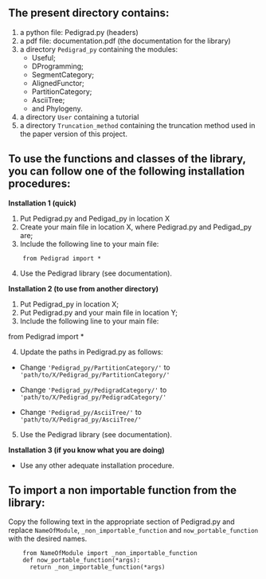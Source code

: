 ## The present directory contains:

1. a python file: Pedigrad.py (headers)
2. a pdf file: documentation.pdf (the documentation for the library)
3. a directory ```Pedigrad_py``` containing the modules: 
   * Useful;
   * DProgramming;
   * SegmentCategory;
   * AlignedFunctor;
   * PartitionCategory;
   * AsciiTree;
   * and Phylogeny.
4. a directory ```User``` containing a tutorial
5. a directory ```Truncation_method``` containing the truncation method used in the paper version of this project.

## To use the functions and classes of the library, you can follow one of the following installation procedures:

**Installation 1 (quick)**

1. Put Pedigrad.py and Pedigad_py in location X
2. Create your main file in location X, where Pedigrad.py and Pedigad_py are;
3. Include the following line to your main file:
```
    from Pedigrad import *
```
4. Use the Pedigrad library (see documentation). 


**Installation 2 (to use from another directory)**

1. Put Pedigrad_py in location X;
2. Put Pedigrad.py and your main file in location Y;
3. Include the following line to your main file:

from Pedigrad import *

4. Update the paths in Pedigrad.py as follows:

* Change ```'Pedigrad_py/PartitionCategory/'``` to ```'path/to/X/Pedigrad_py/PartitionCategory/'```

* Change ```'Pedigrad_py/PedigradCategory/'``` to ```'path/to/X/Pedigrad_py/PedigradCategory/'```

* Change ```'Pedigrad_py/AsciiTree/'``` to ```'path/to/X/Pedigrad_py/AsciiTree/'```

5. Use the Pedigrad library (see documentation). 


**Installation 3 (if you know what you are doing)**

- Use any other adequate installation procedure.


## To import a non importable function from the library:

Copy the following text in the appropriate section of Pedigrad.py and replace ```NameOfModule```, ```_non_importable_function``` and ```now_portable_function``` with the desired names.

```
    from NameOfModule import _non_importable_function
    def now_portable_function(*args):
      return _non_importable_function(*args)
```



